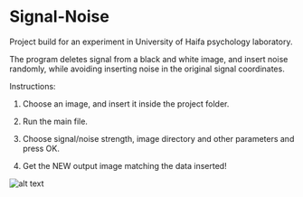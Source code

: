 # Signal-Noise

Project build for an experiment in University of Haifa psychology laboratory.

The program deletes signal from a black and white image, and insert noise randomly, while avoiding inserting noise in the original signal coordinates.

Instructions:

1. Choose an image, and insert it inside the project folder.

2. Run the main file.

3. Choose signal/noise strength, image directory and other parameters and press OK.

4. Get the NEW output image matching the data inserted!

![alt text](https://raw.githubusercontent.com/username/projectname/branch/path/to/img.png)

